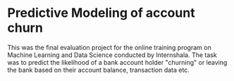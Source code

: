 # Predictive Modeling of account churn
This was the final evaluation project for the online training program on Machine Learning and Data Science conducted by Internshala.
The task was to predict the likelihood of a bank account holder "churning" or leaving the bank based on their account balance, transaction data etc.
